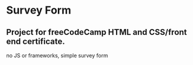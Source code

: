 # Survey Form
## Project for freeCodeCamp HTML and CSS/front end certificate.
no JS or frameworks, simple survey form